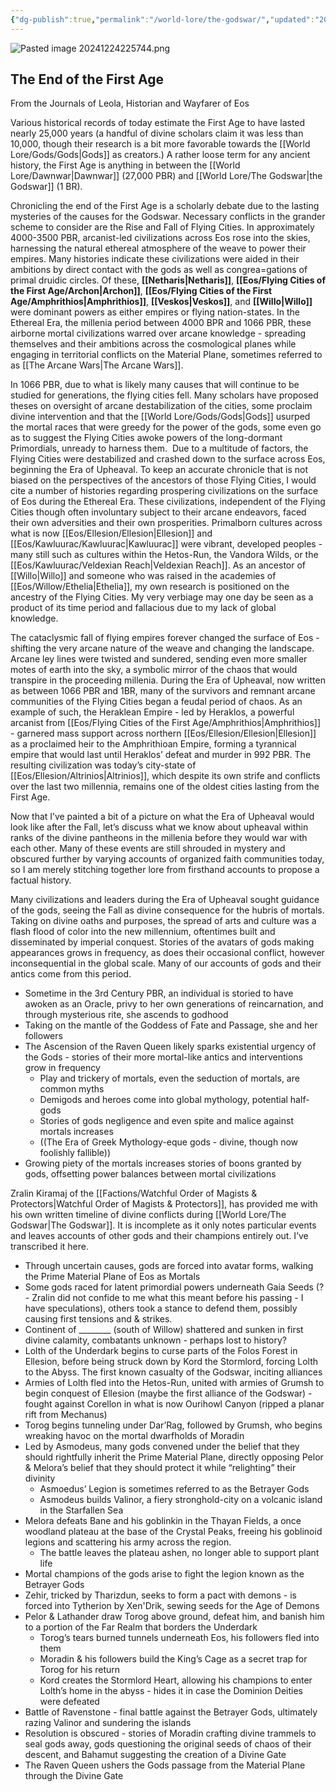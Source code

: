 ```yaml
---
{"dg-publish":true,"permalink":"/world-lore/the-godswar/","updated":"2024-12-24T22:02:05.943-06:00"}
---
```


![Pasted image 20241224225744.png](/img/user/Images/Pasted%20image%2020241224225744.png)
## The End of the First Age
From the Journals of Leola, Historian and Wayfarer of Eos

Various historical records of today estimate the First Age to have lasted nearly 25,000 years (a handful of divine scholars claim it was less than 10,000, though their research is a bit more favorable towards the [[World Lore/Gods/Gods\|Gods]] as creators.) A rather loose term for any ancient history, the First Age is anything in between the [[World Lore/Dawnwar\|Dawnwar]] (27,000 PBR) and [[World Lore/The Godswar\|the Godswar]] (1 BR). 

Chronicling the end of the First Age is a scholarly debate due to the lasting mysteries of the causes for the Godswar. Necessary conflicts in the grander scheme to consider are the Rise and Fall of Flying Cities. In approximately 4000-3500 PBR, arcanist-led civilizations across Eos rose into the skies, harnessing the natural ethereal atmosphere of the weave to power their empires. Many histories indicate these civilizations were aided in their ambitions by direct contact with the gods as well as congrea=gations of primal druidic circles. Of these, **[[Netharis\|Netharis]]**, **[[Eos/Flying Cities of the First Age/Archon\|Archon]]**, **[[Eos/Flying Cities of the First Age/Amphrithios\|Amphrithios]]**, **[[Veskos\|Veskos]]**, and **[[Willo\|Willo]]** were dominant powers as either empires or flying nation-states. In the Ethereal Era, the millenia period between 4000 BPR and 1066 PBR, these airborne mortal civilizations warred over arcane knowledge - spreading themselves and their ambitions across the cosmological planes while engaging in territorial conflicts on the Material Plane, sometimes referred to as [[The Arcane Wars\|The Arcane Wars]]. 

In 1066 PBR, due to what is likely many causes that will continue to be studied for generations, the flying cities fell. Many scholars have proposed theses on oversight of arcane destabilization of the cities, some proclaim divine intervention and that the [[World Lore/Gods/Gods\|Gods]] usurped the mortal races that were greedy for the power of the gods, some even go as to suggest the Flying Cities awoke powers of the long-dormant Primordials, unready to harness them.  Due to a multitude of factors, the Flying Cities were destabilized and crashed down to the surface across Eos, beginning the Era of Upheaval.
	To keep an accurate chronicle that is not biased on the perspectives of the ancestors of those Flying Cities, I would cite a number of histories regarding prospering civilizations on the surface of Eos during the Ethereal Era. These civilizations, independent of the Flying Cities though often involuntary subject to their arcane endeavors, faced their own adversities and their own prosperities. Primalborn cultures across what is now [[Eos/Ellesion/Ellesion\|Ellesion]] and [[Eos/Kawluurac/Kawluurac\|Kawluurac]] were vibrant, developed peoples - many still such as cultures within the Hetos-Run, the Vandora Wilds, or the [[Eos/Kawluurac/Veldexian Reach\|Veldexian Reach]]. As an ancestor of [[Willo\|Willo]] and someone who was raised in the academies of [[Eos/Willow/Ethelia\|Ethelia]], my own research is positioned on the ancestry of the Flying Cities. My very verbiage may one day be seen as a product of its time period and fallacious due to my lack of global knowledge.

The cataclysmic fall of flying empires forever changed the surface of Eos - shifting the very arcane nature of the weave and changing the landscape. Arcane ley lines were twisted and sundered, sending even more smaller motes of earth into the sky, a symbolic mirror of the chaos that would transpire in the proceeding millenia. During the Era of Upheaval, now written as between 1066 PBR and 1BR, many of the survivors and remnant arcane communities of the Flying Cities began a feudal period of chaos. As an example of such, the Heraklean Empire - led by Heraklos, a powerful arcanist from [[Eos/Flying Cities of the First Age/Amphrithios\|Amphrithios]] - garnered mass support across northern [[Eos/Ellesion/Ellesion\|Ellesion]] as a proclaimed heir to the Amphrithioan Empire, forming a tyrannical empire that would last until Heraklos’ defeat and murder in 992 PBR. The resulting civilization was today’s city-state of [[Eos/Ellesion/Altrinios\|Altrinios]], which despite its own strife and conflicts over the last two millennia, remains one of the oldest cities lasting from the First Age. 

Now that I’ve painted a bit of a picture on what the Era of Upheaval would look like after the Fall, let’s discuss what we know about upheaval within ranks of the divine pantheons in the millenia before they would war with each other. Many of these events are still shrouded in mystery and obscured further by varying accounts of organized faith communities today, so I am merely stitching together lore from firsthand accounts to propose a factual history. 

Many civilizations and leaders during the Era of Upheaval sought guidance of the gods, seeing the Fall as divine consequence for the hubris of mortals. Taking on divine oaths and purposes, the spread of arts and culture was a flash flood of color into the new millennium, oftentimes built and disseminated by imperial conquest. Stories of the avatars of gods making appearances grows in frequency, as does their occasional conflict, however inconsequential in the global scale. Many of our accounts of gods and their antics come from this period.

- Sometime in the 3rd Century PBR, an individual is storied to have awoken as an Oracle, privy to her own generations of reincarnation, and through mysterious rite, she ascends to godhood 
- Taking on the mantle of the Goddess of Fate and Passage, she and her followers 
- The Ascension of the Raven Queen likely sparks existential urgency of the Gods - stories of their more mortal-like antics and interventions grow in frequency 
	- Play and trickery of mortals, even the seduction of mortals, are common myths
	- Demigods and heroes come into global mythology, potential half-gods
	- Stories of gods negligence and even spite and malice against mortals increases 
	- ((The Era of Greek Mythology-eque gods - divine, though now foolishly fallible))
- Growing piety of the mortals increases stories of boons granted by gods, offsetting power balances between mortal civilizations

Zralin Kiramaj of the [[Factions/Watchful Order of Magists & Protectors\|Watchful Order of Magists & Protectors]], has provided me with his own written timeline of divine conflicts during [[World Lore/The Godswar\|The Godswar]]. It is incomplete as it only notes particular events and leaves accounts of other gods and their champions entirely out. I’ve transcribed it here.

- Through uncertain causes, gods are forced into avatar forms, walking the Prime Material Plane of Eos as Mortals
- Some gods raced for latent primordial powers underneath Gaia Seeds (? - Zralin did not confide to me what this meant before his passing - I have speculations), others took a stance to defend them, possibly causing first tensions and & strikes.
- Continent of ________ (south of Willow) shattered and sunken in first divine calamity, combatants unknown - perhaps lost to history?
- Lolth of the Underdark begins to curse parts of the Folos Forest in Ellesion, before being struck down by Kord the Stormlord, forcing Lolth to the Abyss. The first known casualty of the Godswar, inciting alliances
- Armies of Lolth fled into the Hetos-Run, united with armies of Grumsh to begin conquest of Ellesion (maybe the first alliance of the Godswar) - fought against Corellon in what is now Ourihowl Canyon (ripped a planar rift from Mechanus)
- Torog begins tunneling under Dar’Rag, followed by Grumsh, who begins wreaking havoc on the mortal dwarfholds of Moradin
- Led by Asmodeus, many gods convened under the belief that they should rightfully inherit the Prime Material Plane, directly opposing Pelor & Melora’s belief that they should protect it while “relighting” their divinity
	- Asmoedus’ Legion is sometimes referred to as the Betrayer Gods
	- Asmodeus builds Valinor, a fiery stronghold-city on a volcanic island in the Starfallen Sea
- Melora defeats Bane and his goblinkin in the Thayan Fields, a once woodland plateau at the base of the Crystal Peaks, freeing his goblinoid legions and scattering his army across the region.
	- The battle leaves the plateau ashen, no longer able to support plant life
- Mortal champions of the gods arise to fight the legion known as the Betrayer Gods
- Zehir, tricked by Tharizdun, seeks to form a pact with demons - is forced into Tytherion by Xen'Drik, sewing seeds for the Age of Demons
- Pelor & Lathander draw Torog above ground, defeat him, and banish him to a portion of the Far Realm that borders the Underdark
	- Torog’s tears burned tunnels underneath Eos, his followers fled into them
	- Moradin & his followers build the King’s Cage as a secret trap for Torog for his return
	- Kord creates the Stormlord Heart, allowing his champions to enter Lolth’s home in the abyss - hides it in case the Dominion Deities were defeated 
- Battle of Ravenstone - final battle against the Betrayer Gods, ultimately razing Valinor and sundering the islands
- Resolution is obscured - stories of Moradin crafting divine trammels to seal gods away, gods questioning the original seeds of chaos of their descent, and Bahamut suggesting the creation of a Divine Gate 
- The Raven Queen ushers the Gods passage from the Material Plane through the Divine Gate